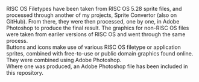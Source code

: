 RISC OS Filetypes have been taken from RISC OS 5.28 sprite files, and processed through another of my projects, Sprite Convertor (also on GitHub). From there, they were then processed, one by one, in Adobe Photoshop to produce the final result.
The graphics for non-RISC OS files were taken from eariler versions of RISC OS and went through the same process.<br>
Buttons and icons make use of various RISC OS filetype or application sprites, combined with free-to-use or public domain graphics found online. They were combined using Adobe Photoshop.<br>
Where one was produced, an Adobe Photoshop file has been included in this repository.<br>